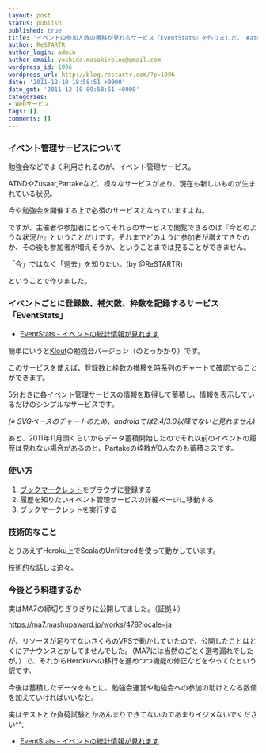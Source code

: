 ```yaml
---
layout: post
status: publish
published: true
title: 'イベントの参加人数の遷移が見れるサービス『EventStats』を作りました。 #atnd #zusaar #partake'
author: ReSTARTR
author_login: admin
author_email: yoshida.masaki+blog@gmail.com
wordpress_id: 1096
wordpress_url: http://blog.restartr.com/?p=1096
date: '2011-12-10 18:58:51 +0900'
date_gmt: '2011-12-10 09:58:51 +0900'
categories:
- Webサービス
tags: []
comments: []
---
```

<h3>イベント管理サービスについて</h3>
<p>勉強会などでよく利用されるのが、イベント管理サービス。

ATNDやZusaar,Partakeなど、様々なサービスがあり、現在も新しいものが生まれている状況。</p>
<p>今や勉強会を開催する上で必須のサービスとなっていますよね。</p>
<p>ですが、主催者や参加者にとってそれらのサービスで閲覧できるのは『今どのような状況か』ということだけです。それまでどのように参加者が増えてきたのか、その後も参加者が増えそうか、ということまでは見ることができません。</p>
<p>「今」ではなく「過去」を知りたい。(by @ReSTARTR)</p>
<p>ということで作りました。</p>
<h3>イベントごとに登録数、補欠数、枠数を記録するサービス「EventStats｣</h3>
<ul>
<li><a href="http://eventstats.restartr.com">EventStats - イベントの統計情報が見れます</a></li>
</ul>
<p>簡単にいうと<a href="http://klout.com">Klout</a>の勉強会バージョン（のとっかかり）です。

このサービスを使えば、登録数と枠数の推移を時系列のチャートで確認することができます。

5分おきに各イベント管理サービスの情報を取得して蓄積し、情報を表示しているだけのシンプルなサービスです。

<em>(※ SVGベースのチャートのため、androidでは2.4/3.0以降でないと見れません)</em></p>
<p>あと、2011年11月頭くらいからデータ蓄積開始したのでそれ以前のイベントの履歴は見れない場合があるのと、Partakeの枠数が0人なのも蓄積ミスです。</p>
<h3>使い方</h3>
<ol>
<li><a href="javascript:(function(){s=window.location.href.split('/');type='';if(s[2]=='atnd.org'&&s[3]=='events')type='atnd';else if(s[2]=='www.zusaar.com'&&s[3]=='event')type='zusaar';else if(s[2]=='partake.in'&&s[3]=='events')type='partake';else return false; window.location.href=['http://eventstats.restartr.com/events/'+type,s[4]].join('/');})();">ブックマークレット</a>をブラウザに登録する</li>
<li>履歴を知りたいイベント管理サービスの詳細ページに移動する</li>
<li>ブックマークレットを実行する</li>
</ol>
<h3>技術的なこと</h3>
<p>とりあえずHeroku上でScalaのUnfilteredを使って動かしています。

技術的な話しは追々。</p>
<h3>今後どう料理するか</h3>
<p>実はMA7の締切りぎりぎりに公開してました。（証拠↓）</p>
<p><a href="https://ma7.mashupaward.jp/works/478?locale=ja">https://ma7.mashupaward.jp/works/478?locale=ja</a></p>
<p>が、リソースが足りてないさくらのVPSで動かしていたので、公開したことはとくにアナウンスとかしてませんでした。（MA7には当然のごとく選考漏れでしたが。）で、それからHerokuへの移行を進めつつ機能の修正などをやってたという訳です。</p>
<p>今後は蓄積したデータをもとに、勉強会運営や勉強会への参加の助けとなる数値を加えていければいいなと。

実はテストとか負荷試験とかあんまりできてないのであまりイジメないでください^^;</p>
<ul>
<li><a href="http://eventstats.restartr.com">EventStats - イベントの統計情報が見れます</a></li>
</ul>
